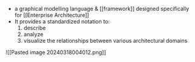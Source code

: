 - a graphical modelling language & [[framework]] designed specifically for [[Enterprise Architecture]]
- It provides a standardized notation to:
	1. describe
	2. analyze
	3. visualize 
		the relationships between various architectural domains

![[Pasted image 20240318004012.png]]